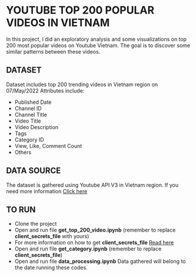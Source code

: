 # YOUTUBE TOP 200 POPULAR VIDEOS IN VIETNAM
In this project, I did an exploratory analysis and some visualizations on top 200 most popular videos on Youtube Vietnam. The goal is to discover some similar patterns between these videos.
## DATASET
Dataset includes top 200 trending videos in Vietnam region on 07/May/2022
Attributes include:
- Published Date
- Channel ID
- Channel Title
- Video Title
- Video Description
- Tags
- Category ID
- View, Like, Comment Count
- Others
## DATA SOURCE
The dataset is gathered using Youtube API V3 in Vietnam region. If you need more information [Click here](https://developers.google.com/youtube/v3/getting-started)
## TO RUN
- Clone the project
- Open and run file **get_top_200_video.ipynb** (remember to replace **client_secrets_file** with yours)
- For more information on how to get **client_secrets_file** [Read here](https://stackoverflow.com/questions/40136699/using-google-api-for-python-where-do-i-get-the-client-secrets-json-file-from)
- Open and run file **get_category.ipynb** (remember to replace **client_secrets_file**)
- Open and run file **data_processing.ipynb**
Data gathered will belong to the date running these codes.